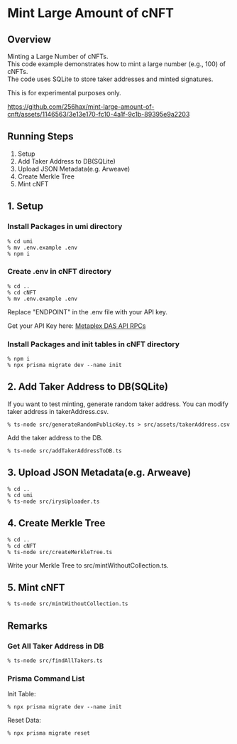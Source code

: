 # Mint Large Amount of cNFT

## Overview
Minting a Large Number of cNFTs.  
This code example demonstrates how to mint a large number (e.g., 100) of cNFTs.  
The code uses SQLite to store taker addresses and minted signatures.  

This is for experimental purposes only.  

https://github.com/256hax/mint-large-amount-of-cnft/assets/1146563/3e13e170-fc10-4a1f-9c1b-89395e9a2203

## Running Steps
1. Setup
2. Add Taker Address to DB(SQLite)
3. Upload JSON Metadata(e.g. Arweave)
4. Create Merkle Tree
5. Mint cNFT

## 1. Setup
### Install Packages in umi directory
```
% cd umi
% mv .env.example .env
% npm i
```

### Create .env in cNFT directory
```
% cd ..
% cd cNFT
% mv .env.example .env
```

Replace "ENDPOINT" in the .env file with your API key.  

Get your API Key here: [Metaplex DAS API RPCs](https://developers.metaplex.com/bubblegum/rpcs)

### Install Packages and init tables in cNFT directory
```
% npm i
% npx prisma migrate dev --name init
```

## 2. Add Taker Address to DB(SQLite)
If you want to test minting, generate random taker address.
You can modify taker address in takerAddress.csv.
```
% ts-node src/generateRandomPublicKey.ts > src/assets/takerAddress.csv
```

Add the taker address to the DB.
```
% ts-node src/addTakerAddressToDB.ts
```

## 3. Upload JSON Metadata(e.g. Arweave)
```
% cd ..
% cd umi
% ts-node src/irysUploader.ts
```

## 4. Create Merkle Tree
```
% cd ..
% cd cNFT
% ts-node src/createMerkleTree.ts
```

Write your Merkle Tree to src/mintWithoutCollection.ts.

## 5. Mint cNFT
```
% ts-node src/mintWithoutCollection.ts
```

## Remarks
### Get All Taker Address in DB
```
% ts-node src/findAllTakers.ts
```


### Prisma Command List
Init Table:
```
% npx prisma migrate dev --name init
```

Reset Data:
```
% npx prisma migrate reset
```

